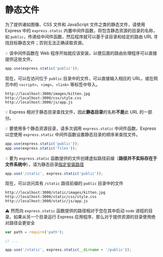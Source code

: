 # 静态文件
为了提供诸如图像、CSS 文件和 JavaScript 文件之类的静态文件，请使用 Express 中的 `express.static` 内置中间件函数，将包含静态资源的目录的名称，如 `public`，传递给中间件函数，然后程序就可以基于该目录和给定的路由 URL 寻找目标静态文件；否则无法正确读取资源。

:bulb: 该中间件函数在 Web 程序开始就应该安装，以便后面的路由处理程序可以直接提供这些文件。

```js
app.use(express.static('public'));
```

现在，可以在访问位于 `public` 目录中的文件，可以直接输入相应的 URL，或在网页中的 `<script>`、`<img>`、`<link>` 等标签中导入。

```
http://localhost:3000/images/kitten.jpg
http://localhost:3000/css/style.css
http://localhost:3000/js/app.js
```

:bulb: Express 相对于静态目录查找文件，因此**静态目录**的名称**不是**此 URL 的一部分。

:bulb: 要使用多个静态资源目录，请多次调用 `express.static` 中间件函数，Express 以您使用 `express.static` 中间件函数设置静态目录的顺序来查找文件。

```js
app.use(express.static('public'));
app.use(express.static('files'));
```

:bulb: 要为 `express.static` 函数提供的文件创建虚拟路径前缀（**路径并不实际存在于文件系统中**），请为静态目录[指定安装路径](http://expressjs.com/zh-cn/4x/api.html#app.use)

```js
app.use('/static', express.static('public'));
```

现在，可以访问具有 `/static` 路径前缀的 `public` 目录中的文件

```
http://localhost:3000/static/images/kitten.jpg
http://localhost:3000/static/css/style.css
http://localhost:3000/static/js/app.js
```

:warning: 然而向 `express.static` 函数提供的路径相对于您在其中启动 `node` 进程的目录。如果从另一个目录运行 Express 应用程序，那么对于提供资源的目录使用绝对路径会更安全

```js
var path = require('path');

// ...

app.use('/static', express.static(__dirname + '/public'));
```